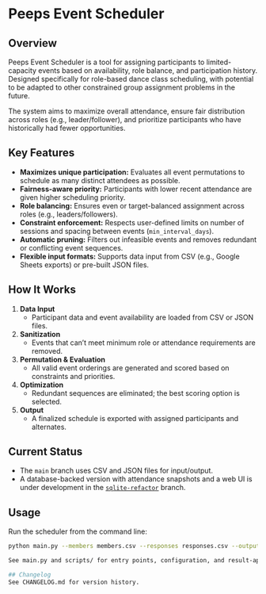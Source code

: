 # Peeps Event Scheduler

## Overview

Peeps Event Scheduler is a tool for assigning participants to limited-capacity events based on availability, role balance, and participation history. Designed specifically for role-based dance class scheduling, with potential to be adapted to other constrained group assignment problems in the future.

The system aims to maximize overall attendance, ensure fair distribution across roles (e.g., leader/follower), and prioritize participants who have historically had fewer opportunities.

## Key Features

- **Maximizes unique participation:** Evaluates all event permutations to schedule as many distinct attendees as possible.
- **Fairness-aware priority:** Participants with lower recent attendance are given higher scheduling priority.
- **Role balancing:** Ensures even or target-balanced assignment across roles (e.g., leaders/followers).
- **Constraint enforcement:** Respects user-defined limits on number of sessions and spacing between events (`min_interval_days`).
- **Automatic pruning:** Filters out infeasible events and removes redundant or conflicting event sequences.
- **Flexible input formats:** Supports data input from CSV (e.g., Google Sheets exports) or pre-built JSON files.

## How It Works

1. **Data Input**
   - Participant data and event availability are loaded from CSV or JSON files.
2. **Sanitization**
   - Events that can’t meet minimum role or attendance requirements are removed.
3. **Permutation & Evaluation**
   - All valid event orderings are generated and scored based on constraints and priorities.
4. **Optimization**
   - Redundant sequences are eliminated; the best scoring option is selected.
5. **Output**
   - A finalized schedule is exported with assigned participants and alternates.

## Current Status

- The `main` branch uses CSV and JSON files for input/output.
- A database-backed version with attendance snapshots and a web UI is under development in the [`sqlite-refactor`](https://github.com/carmelly/peeps_scheduler/tree/sqlite-refactor) branch.

## Usage

Run the scheduler from the command line:

```bash
python main.py --members members.csv --responses responses.csv --output results.json

See main.py and scripts/ for entry points, configuration, and result-application tools.

## Changelog
See CHANGELOG.md for version history.